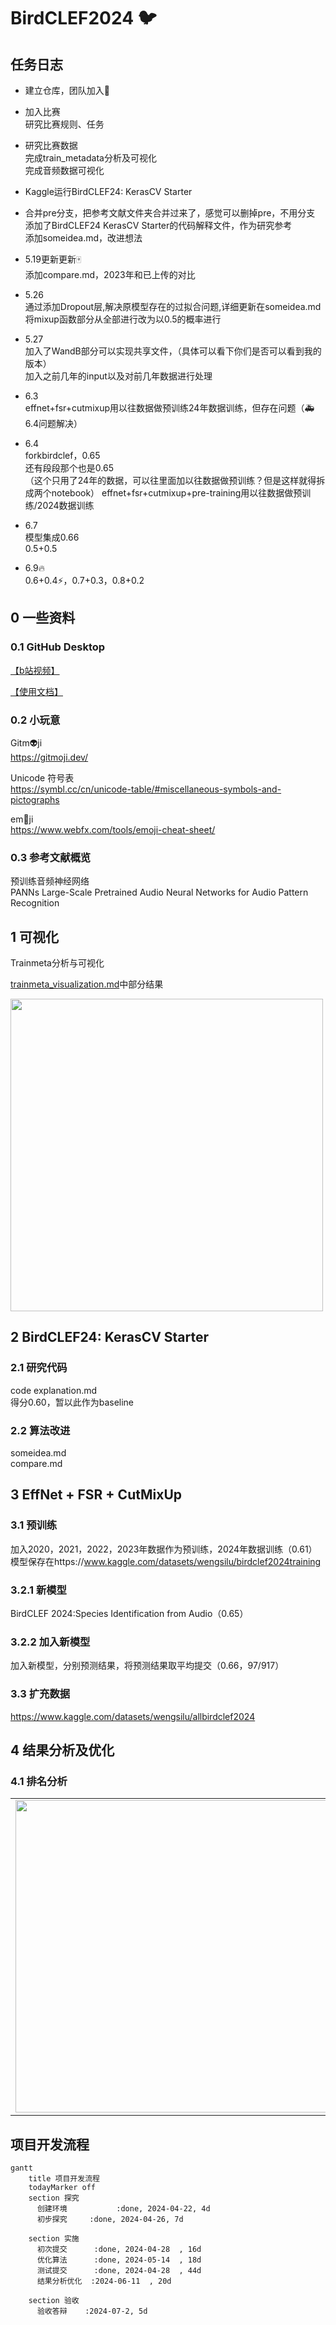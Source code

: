 # BirdCLEF2024 🐦
## 任务日志  

* 建立仓库，团队加入🎉

* 加入比赛  
  研究比赛规则、任务

* 研究比赛数据  
  完成train_metadata分析及可视化  
  完成音频数据可视化

* Kaggle运行BirdCLEF24: KerasCV Starter

* 合并pre分支，把参考文献文件夹合并过来了，感觉可以删掉pre，不用分支  
  添加了BirdCLEF24 KerasCV Starter的代码解释文件，作为研究参考  
  添加someidea.md，改进想法

* 5.19更新更新🀄  
  添加compare.md，2023年和已上传的对比

* 5.26        
  通过添加Dropout层,解决原模型存在的过拟合问题,详细更新在someidea.md          
  将mixup函数部分从全部进行改为以0.5的概率进行
                        
* 5.27                    
  加入了WandB部分可以实现共享文件，（具体可以看下你们是否可以看到我的版本）         
  加入之前几年的input以及对前几年数据进行处理               

* 6.3  
  effnet+fsr+cutmixup用以往数据做预训练24年数据训练，但存在问题（🚑️6.4问题解决）

* 6.4  
  forkbirdclef，0.65  
  还有段段那个也是0.65  
  （这个只用了24年的数据，可以往里面加以往数据做预训练？但是这样就得拆成两个notebook）
  effnet+fsr+cutmixup+pre-training用以往数据做预训练/2024数据训练

* 6.7  
  模型集成0.66  
  0.5+0.5
  
* 6.9🔥  
  0.6+0.4⚡️，0.7+0.3，0.8+0.2  

## 0 一些资料
### 0.1  GitHub Desktop

[【b站视频】]( https://www.bilibili.com/video/BV1o7411U7j6/?share_source=copy_web&vd_source=62d3967069c1f835b2792b2c6bc29ce3)

[【使用文档】](https://cnxfs.com.cn/download/GithubIntroductionForMembers.docx)

### 0.2  小玩意  
Gitm👽️ji  
https://gitmoji.dev/

Unicode 符号表  
https://symbl.cc/cn/unicode-table/#miscellaneous-symbols-and-pictographs

em🙂ji  
https://www.webfx.com/tools/emoji-cheat-sheet/

### 0.3 参考文献概览

预训练音频神经网络  
PANNs Large-Scale Pretrained Audio Neural Networks for Audio Pattern Recognition

## 1 可视化  
Trainmeta分析与可视化  

[trainmeta_visualization.md](https://github.com/XUAN717/BirdCLEF-2024/blob/main/visualization/trainmeta_visualization.md)中部分结果  

<img src="https://github.com/XUAN717/BirdCLEF-2024/assets/97745870/1f8729ab-c128-4c13-bc5e-55e903f0e9cb" width="500">

## 2 BirdCLEF24: KerasCV Starter
### 2.1 研究代码
code explanation.md  
得分0.60，暂以此作为baseline

### 2.2 算法改进
someidea.md  
compare.md

## 3 EffNet + FSR + CutMixUp  
### 3.1 预训练  
加入2020，2021，2022，2023年数据作为预训练，2024年数据训练（0.61）  
模型保存在https://www.kaggle.com/datasets/wengsilu/birdclef2024training

### 3.2.1 新模型  
BirdCLEF 2024:Species Identification from Audio（0.65）

### 3.2.2 加入新模型
加入新模型，分别预测结果，将预测结果取平均提交（0.66，97/917）

### 3.3 扩充数据
https://www.kaggle.com/datasets/wengsilu/allbirdclef2024

## 4 结果分析及优化
### 4.1 排名分析
<table>
    <tr>
        <td ><center><img src="https://github.com/XUAN717/BirdCLEF-2024/assets/97745870/8502fc8d-8897-46bc-9d28-0983f312806b" width="500"></center></td>
        <td ><center><img src="https://github.com/XUAN717/BirdCLEF-2024/assets/97745870/f237d880-9b1f-492c-82bf-b6dbbe43cfdc" width="500"></center></td>
    </tr>
</table>


## 项目开发流程
```mermaid
gantt
    title 项目开发流程
    todayMarker off
    section 探究
      创建环境           :done, 2024-04-22, 4d
      初步探究     :done, 2024-04-26, 7d
   
    section 实施
      初次提交      :done, 2024-04-28  , 16d
      优化算法      :done, 2024-05-14  , 18d
      测试提交      :done, 2024-04-28  , 44d
      结果分析优化  :2024-06-11  , 20d

    section 验收
      验收答辩    :2024-07-2, 5d
```


